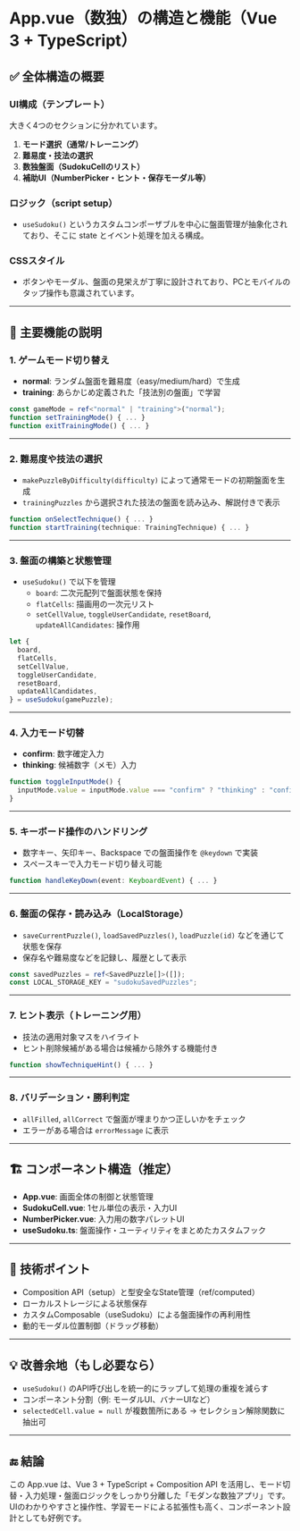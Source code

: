 # App.vue（数独）の構造と機能（Vue 3 + TypeScript）

## ✅ 全体構造の概要

### UI構成（テンプレート）
大きく4つのセクションに分かれています。

1. **モード選択（通常/トレーニング）**
2. **難易度・技法の選択**
3. **数独盤面（SudokuCellのリスト）**
4. **補助UI（NumberPicker・ヒント・保存モーダル等）**

### ロジック（script setup）
- `useSudoku()` というカスタムコンポーザブルを中心に盤面管理が抽象化されており、そこに state とイベント処理を加える構成。

### CSSスタイル
- ボタンやモーダル、盤面の見栄えが丁寧に設計されており、PCとモバイルのタップ操作も意識されています。

---

## 🧩 主要機能の説明

### 1. ゲームモード切り替え
- **normal**: ランダム盤面を難易度（easy/medium/hard）で生成
- **training**: あらかじめ定義された「技法別の盤面」で学習

```ts
const gameMode = ref<"normal" | "training">("normal");
function setTrainingMode() { ... }
function exitTrainingMode() { ... }
```

---

### 2. 難易度や技法の選択
- `makePuzzleByDifficulty(difficulty)` によって通常モードの初期盤面を生成
- `trainingPuzzles` から選択された技法の盤面を読み込み、解説付きで表示

```ts
function onSelectTechnique() { ... }
function startTraining(technique: TrainingTechnique) { ... }
```

---

### 3. 盤面の構築と状態管理
- `useSudoku()` で以下を管理
    - `board`: 二次元配列で盤面状態を保持
    - `flatCells`: 描画用の一次元リスト
    - `setCellValue`, `toggleUserCandidate`, `resetBoard`, `updateAllCandidates`: 操作用

```ts
let {
  board,
  flatCells,
  setCellValue,
  toggleUserCandidate,
  resetBoard,
  updateAllCandidates,
} = useSudoku(gamePuzzle);
```

---

### 4. 入力モード切替
- **confirm**: 数字確定入力
- **thinking**: 候補数字（メモ）入力

```ts
function toggleInputMode() {
  inputMode.value = inputMode.value === "confirm" ? "thinking" : "confirm";
}
```

---

### 5. キーボード操作のハンドリング
- 数字キー、矢印キー、Backspace での盤面操作を `@keydown` で実装
- スペースキーで入力モード切り替え可能

```ts
function handleKeyDown(event: KeyboardEvent) { ... }
```

---

### 6. 盤面の保存・読み込み（LocalStorage）
- `saveCurrentPuzzle()`, `loadSavedPuzzles()`, `loadPuzzle(id)` などを通じて状態を保存
- 保存名や難易度などを記録し、履歴として表示

```ts
const savedPuzzles = ref<SavedPuzzle[]>([]);
const LOCAL_STORAGE_KEY = "sudokuSavedPuzzles";
```

---

### 7. ヒント表示（トレーニング用）
- 技法の適用対象マスをハイライト
- ヒント削除候補がある場合は候補から除外する機能付き

```ts
function showTechniqueHint() { ... }
```

---

### 8. バリデーション・勝利判定
- `allFilled`, `allCorrect` で盤面が埋まりかつ正しいかをチェック
- エラーがある場合は `errorMessage` に表示

---

## 🏗 コンポーネント構造（推定）

- **App.vue**: 画面全体の制御と状態管理
- **SudokuCell.vue**: 1セル単位の表示・入力UI
- **NumberPicker.vue**: 入力用の数字パレットUI
- **useSudoku.ts**: 盤面操作・ユーティリティをまとめたカスタムフック

---

## 🧠 技術ポイント

- Composition API（setup）と型安全なState管理（ref/computed）
- ローカルストレージによる状態保存
- カスタムComposable（useSudoku）による盤面操作の再利用性
- 動的モーダル位置制御（ドラッグ移動）

---

## 💡 改善余地（もし必要なら）

- `useSudoku()` のAPI呼び出しを統一的にラップして処理の重複を減らす
- コンポーネント分割（例: モーダルUI、バナーUIなど）
- `selectedCell.value = null` が複数箇所にある → セレクション解除関数に抽出可

---

## 🔚 結論

この App.vue は、Vue 3 + TypeScript + Composition API を活用し、モード切替・入力処理・盤面ロジックをしっかり分離した「モダンな数独アプリ」です。  
UIのわかりやすさと操作性、学習モードによる拡張性も高く、コンポーネント設計としても好例です。
```
